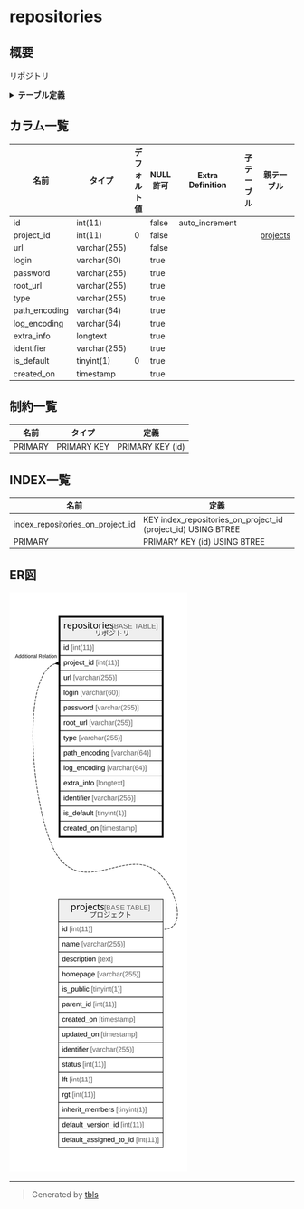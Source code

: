 # repositories

## 概要

リポジトリ

<details>
<summary><strong>テーブル定義</strong></summary>

```sql
CREATE TABLE `repositories` (
  `id` int(11) NOT NULL AUTO_INCREMENT,
  `project_id` int(11) NOT NULL DEFAULT '0',
  `url` varchar(255) NOT NULL DEFAULT '',
  `login` varchar(60) DEFAULT '',
  `password` varchar(255) DEFAULT '',
  `root_url` varchar(255) DEFAULT '',
  `type` varchar(255) DEFAULT NULL,
  `path_encoding` varchar(64) DEFAULT NULL,
  `log_encoding` varchar(64) DEFAULT NULL,
  `extra_info` longtext,
  `identifier` varchar(255) DEFAULT NULL,
  `is_default` tinyint(1) DEFAULT '0',
  `created_on` timestamp NULL DEFAULT NULL,
  PRIMARY KEY (`id`),
  KEY `index_repositories_on_project_id` (`project_id`)
) ENGINE=InnoDB DEFAULT CHARSET=utf8
```

</details>

## カラム一覧

| 名前            | タイプ          | デフォルト値       | NULL許可   | Extra Definition | 子テーブル      | 親テーブル                   | コメント     |
| ------------- | ------------ | ------------ | -------- | ---------------- | ---------- | ----------------------- | -------- |
| id            | int(11)      |              | false    | auto_increment   |            |                         |          |
| project_id    | int(11)      | 0            | false    |                  |            | [projects](projects.md) |          |
| url           | varchar(255) |              | false    |                  |            |                         |          |
| login         | varchar(60)  |              | true     |                  |            |                         |          |
| password      | varchar(255) |              | true     |                  |            |                         |          |
| root_url      | varchar(255) |              | true     |                  |            |                         |          |
| type          | varchar(255) |              | true     |                  |            |                         |          |
| path_encoding | varchar(64)  |              | true     |                  |            |                         |          |
| log_encoding  | varchar(64)  |              | true     |                  |            |                         |          |
| extra_info    | longtext     |              | true     |                  |            |                         |          |
| identifier    | varchar(255) |              | true     |                  |            |                         |          |
| is_default    | tinyint(1)   | 0            | true     |                  |            |                         |          |
| created_on    | timestamp    |              | true     |                  |            |                         |          |

## 制約一覧

| 名前      | タイプ         | 定義               |
| ------- | ----------- | ---------------- |
| PRIMARY | PRIMARY KEY | PRIMARY KEY (id) |

## INDEX一覧

| 名前                               | 定義                                                            |
| -------------------------------- | ------------------------------------------------------------- |
| index_repositories_on_project_id | KEY index_repositories_on_project_id (project_id) USING BTREE |
| PRIMARY                          | PRIMARY KEY (id) USING BTREE                                  |

## ER図

![er](repositories.svg)

---

> Generated by [tbls](https://github.com/k1LoW/tbls)
